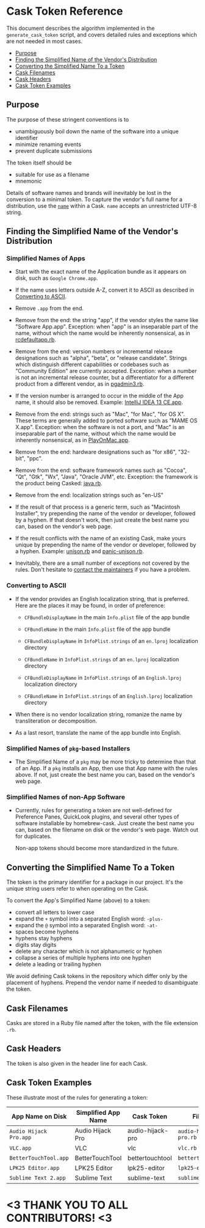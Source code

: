 # Cask Token Reference

This document describes the algorithm implemented in the `generate_cask_token`
script, and covers detailed rules and exceptions which are not needed in
most cases.

 * [Purpose](#purpose)
 * [Finding the Simplified Name of the Vendor's Distribution](#finding-the-simplified-name-of-the-vendors-distribution)
 * [Converting the Simplified Name To a Token](#converting-the-simplified-name-to-a-token)
 * [Cask Filenames](#cask-filenames)
 * [Cask Headers](#cask-headers)
 * [Cask Token Examples](#cask-token-examples)

## Purpose

The purpose of these stringent conventions is to

 * unambiguously boil down the name of the software into a unique identifier
 * minimize renaming events
 * prevent duplicate submissions

The token itself should be

 * suitable for use as a filename
 * mnemonic

Details of software names and brands will inevitably be lost in the
conversion to a minimal token.  To capture the vendor's full name for a
distribution, use the [`name`](CASK_LANGUAGE_REFERENCE.md#name-stanza-details) within a Cask.
`name` accepts an unrestricted UTF-8 string.

## Finding the Simplified Name of the Vendor's Distribution

### Simplified Names of Apps

  * Start with the exact name of the Application bundle as it appears on disk,
    such as `Google Chrome.app`.

  * If the name uses letters outside A-Z, convert it to ASCII as described in
    [Converting to ASCII](#converting-to-ascii).

  * Remove `.app` from the end.

  * Remove from the end: the string "app", if the vendor styles the name
    like "Software App.app".  Exception: when "app" is an inseparable part of the
    name, without which the name would be inherently nonsensical, as in [rcdefaultapp.rb](../Casks/rcdefaultapp.rb).

  * Remove from the end: version numbers or incremental release designations such
    as "alpha", "beta", or "release candidate".  Strings which distinguish different
    capabilities or codebases such as "Community Edition" are currently accepted.
    Exception: when a number is not an incremental release counter, but a
    differentiator for a different product from a different vendor, as in [pgadmin3.rb](../Casks/pgadmin3.rb).

  * If the version number is arranged to occur in the middle of the App name,
    it should also be removed.  Example: [IntelliJ IDEA 13 CE.app](../Casks/intellij-idea-ce.rb).

  * Remove from the end: strings such as "Mac", "for Mac", "for OS X".
    These terms are generally added to ported software such as "MAME OS X.app".
    Exception: when the software is not a port, and "Mac" is an inseparable
    part of the name, without which the name would be inherently nonsensical,
    as in [PlayOnMac.app](../Casks/playonmac.rb).

  * Remove from the end: hardware designations such as "for x86", "32-bit", "ppc".

  * Remove from the end: software framework names such as "Cocoa", "Qt",
    "Gtk", "Wx", "Java", "Oracle JVM", etc.  Exception: the framework is the
    product being Casked: [java.rb](../Casks/java.rb).

  * Remove from the end: localization strings such as "en-US"

  * If the result of that process is a generic term, such as "Macintosh Installer",
    try prepending the name of the vendor or developer, followed by a hyphen.
    If that doesn't work, then just create the best name you can, based on the
    vendor's web page.

  * If the result conflicts with the name of an existing Cask, make yours unique
    by prepending the name of the vendor or developer, followed by a hyphen.
    Example: [unison.rb](../Casks/unison.rb) and [panic-unison.rb](../Casks/panic-unison.rb).

  * Inevitably, there are a small number of exceptions not covered by the rules.
    Don't hesitate to [contact the maintainers](../../../issues) if you have a
    problem.

### Converting to ASCII

  * If the vendor provides an English localization string, that is preferred.
    Here are the places it may be found, in order of preference:

      * `CFBundleDisplayName` in the main `Info.plist` file of the app
        bundle

      * `CFBundleName` in the main `Info.plist` file of the app bundle

      * `CFBundleDisplayName` in `InfoPlist.strings` of an `en.lproj`
        localization directory

      * `CFBundleName` in `InfoPlist.strings` of an `en.lproj` localization
        directory

      * `CFBundleDisplayName` in `InfoPlist.strings` of an `English.lproj`
        localization directory

      * `CFBundleName` in `InfoPlist.strings` of an `English.lproj`
        localization directory

  * When there is no vendor localization string, romanize the name by
    transliteration or decomposition.

  * As a last resort, translate the name of the app bundle into English.

### Simplified Names of `pkg`-based Installers

  * The Simplified Name of a `pkg` may be more tricky to determine than that
    of an App.  If a `pkg` installs an App, then use that App name with the
    rules above.  If not, just create the best name you can, based on the
    vendor's web page.

### Simplified Names of non-App Software

  * Currently, rules for generating a token are not well-defined for
    Preference Panes, QuickLook plugins, and several other types of software
    installable by homebrew-cask.  Just create the best name you can, based
    on the filename on disk or the vendor's web page.  Watch out for
    duplicates.

    Non-app tokens should become more standardized in the future.

## Converting the Simplified Name To a Token

The token is the primary identifier for a package in our project. It's
the unique string users refer to when operating on the Cask.

To convert the App's Simplified Name (above) to a token:

  * convert all letters to lower case
  * expand the `+` symbol into a separated English word: `-plus-`
  * expand the `@` symbol into a separated English word: `-at-`
  * spaces become hyphens
  * hyphens stay hyphens
  * digits stay digits
  * delete any character which is not alphanumeric or hyphen
  * collapse a series of multiple hyphens into one hyphen
  * delete a leading or trailing hyphen

We avoid defining Cask tokens in the repository which differ only by the
placement of hyphens.  Prepend the vendor name if needed to disambiguate
the token.

## Cask Filenames

Casks are stored in a Ruby file named after the token, with the file
extension `.rb`.

## Cask Headers

The token is also given in the header line for each Cask.

## Cask Token Examples

These illustrate most of the rules for generating a token:

App Name on Disk       | Simplified App Name | Cask Token       | Filename
-----------------------|---------------------|------------------|----------------------
`Audio Hijack Pro.app` | Audio Hijack Pro    | audio-hijack-pro | `audio-hijack-pro.rb`
`VLC.app`              | VLC                 | vlc              | `vlc.rb`
`BetterTouchTool.app`  | BetterTouchTool     | bettertouchtool  | `bettertouchtool.rb`
`LPK25 Editor.app`     | LPK25 Editor        | lpk25-editor     | `lpk25-editor.rb`
`Sublime Text 2.app`   | Sublime Text        | sublime-text     | `sublime-text.rb`


# <3 THANK YOU TO ALL CONTRIBUTORS! <3
